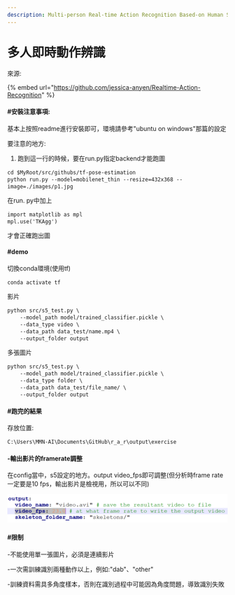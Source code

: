 ```yaml
---
description: Multi-person Real-time Action Recognition Based-on Human Skeleton
---
```


# 多人即時動作辨識

來源:

{% embed url="https://github.com/jessica-anyen/Realtime-Action-Recognition" %}

#### \#安裝注意事項:

基本上按照readme進行安裝即可，環境請參考"ubuntu on windows"那篇的設定

要注意的地方:

1.  跑到這一行的時候，要在run.py指定backend才能跑圖

```text
cd $MyRoot/src/githubs/tf-pose-estimation
python run.py --model=mobilenet_thin --resize=432x368 --image=./images/p1.jpg
```

在run. py中加上

```text
import matplotlib as mpl
mpl.use('TKAgg')
```

才會正確跑出圖

#### \#demo

切換conda環境\(使用tf\)

```text
conda activate tf
```

影片

```text
python src/s5_test.py \
    --model_path model/trained_classifier.pickle \
    --data_type video \
    --data_path data_test/name.mp4 \
    --output_folder output
```

多張圖片

```text
python src/s5_test.py \
    --model_path model/trained_classifier.pickle \
    --data_type folder \
    --data_path data_test/file_name/ \
    --output_folder output
```

#### \#跑完的結果

存放位置:

```text
C:\Users\MMN-AI\Documents\GitHub\r_a_r\output\exercise
```

#### -輸出影片的framerate調整

在config當中，s5設定的地方。output video\_fps即可調整\(但分析時frame rate一定要是10 fps，輸出影片是檢視用，所以可以不同\)

![](.gitbook/assets/image%20%2813%29.png)

#### \#限制

-不能使用單一張圖片，必須是連續影片

-一次需訓練識別兩種動作以上，例如:"dab"、"other"

-訓練資料需具多角度樣本，否則在識別過程中可能因為角度問題，導致識別失敗

